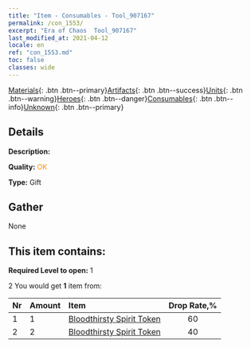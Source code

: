 ```yaml
---
title: "Item - Consumables - Tool_907167"
permalink: /con_1553/
excerpt: "Era of Chaos  Tool_907167"
last_modified_at: 2021-04-12
locale: en
ref: "con_1553.md"
toc: false
classes: wide
---
```

 [Materials](/){: .btn .btn--primary}[Artifacts](/Artifacts/){: .btn .btn--success}[Units](/Units/){: .btn .btn--warning}[Heroes](/Heroes/){: .btn .btn--danger}[Consumables](/Consumables/){: .btn .btn--info}[Unknown](/Unknown/){: .btn .btn--primary}

## Details
 **Description:** 

 **Quality:** <span style="color: #FF8C00">OK</span>

 **Type:** Gift

## Gather

  None

## This item contains:

 **Required Level to open:** 1

 2 You would get **1** item  from:

  | Nr | Amount |     Item    | Drop Rate,% |
  |:---|:-------|:------------|:---------:|
  | 1 | 1 | [Bloodthirsty Spirit Token](/Items/con_982/) | 60 | 
  | 2 | 2 | [Bloodthirsty Spirit Token](/Items/con_982/) | 40 | 
